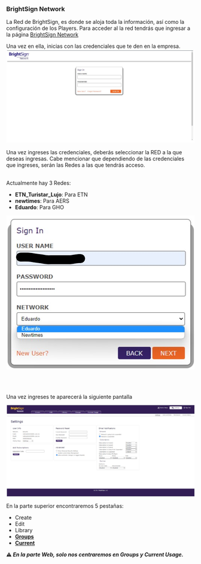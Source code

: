### BrightSign Network

La Red de BrightSign, es donde se aloja toda la información, así como la configuración de los Players.  Para acceder al la red tendrás que ingresar a la página [BrightSign Network](https://www.brightsignnetwork.com/signin.aspx?ReturnUrl=%2fusage.aspx)

Una vez en ella, inicias con las credenciales que te den en la empresa.
![Network Pantalla de inicio](/img/network_pantalla_de_inicio.jpg)

Una vez ingreses las credenciales, deberás seleccionar la RED a la que deseas ingresas.
Cabe mencionar que dependiendo de las credenciales que ingreses, serán las Redes a las que tendrás acceso.<br><br>

Actualmente hay 3 Redes:

* **ETN_Turistar_Lujo**: Para ETN
* **newtimes**: Para AERS
* **Eduardo**: Para GHO

<p align="center"><img src="../../img/network_signIn.jpg" /></p>
<br><br>

Una vez ingreses te aparecerá la siguiente pantalla

<p align="center"><img src="../../img/network_settings.jpg" /></p>

En la parte superior encontraremos 5 pestañas:

* Create
* Edit
* Library
* **[Groups](network-groups.mkd)**
* **[Current](network-current.mkd)**

<b> :warning: *En la parte Web, solo nos centraremos en Groups y Current Usage.*</b>